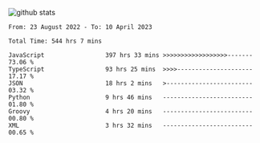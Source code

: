 
![github stats](https://github-readme-stats.vercel.app/api?username=realmahd1&show_icons=true&theme=codeSTACKr&hide_rank=true&count_private=true)

<!--START_SECTION:waka-->

```text
From: 23 August 2022 - To: 10 April 2023

Total Time: 544 hrs 7 mins

JavaScript                 397 hrs 33 mins >>>>>>>>>>>>>>>>>>-------   73.06 %
TypeScript                 93 hrs 25 mins  >>>>---------------------   17.17 %
JSON                       18 hrs 2 mins   >------------------------   03.32 %
Python                     9 hrs 46 mins   -------------------------   01.80 %
Groovy                     4 hrs 20 mins   -------------------------   00.80 %
XML                        3 hrs 32 mins   -------------------------   00.65 %
```

<!--END_SECTION:waka-->
